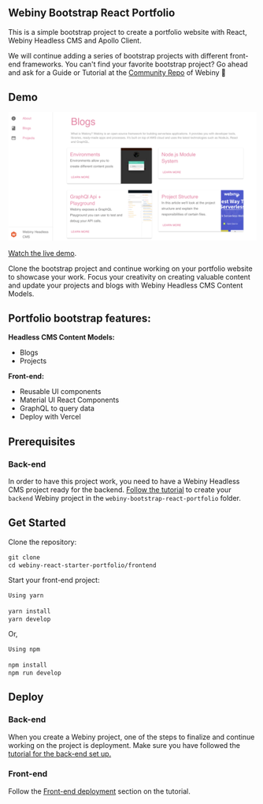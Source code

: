 ## Webiny Bootstrap React Portfolio

This is a simple bootstrap project to create a portfolio website with React, Webiny Headless CMS and Apollo Client.

We will continue adding a series of bootstrap projects with different front-end frameworks. You can't find your favorite bootstrap project? Go ahead and ask for a Guide or Tutorial at the [Community Repo](https://github.com/webiny/community/issues/new/choose) of Webiny 🚀

## Demo
![Blogs](./frontend/src/assets/blogs.png "Blogs page on React Starter Portfolio")

[Watch the live demo](https://webiny-starter-react-portfolio.vercel.app/).

Clone the bootstrap project and continue working on your portfolio website to showcase your work. Focus your creativity on creating valuable content and update your projects and blogs with Webiny Headless CMS Content Models.

## Portfolio bootstrap features:

**Headless CMS Content Models:**
* Blogs
* Projects

**Front-end:**
- Reusable UI components
- Material UI React Components 
- GraphQL to query data
- Deploy with Vercel

## Prerequisites

### Back-end
In order to have this project work, you need to have a Webiny Headless CMS project ready for the backend.
[Follow the tutorial](http://docs.webiny.com/docs/tutorials/build-a-portfolio-website-with-react-webiny-apollo#11-webiny-headless-cms-project) to create your `backend` Webiny project in the `webiny-bootstrap-react-portfolio` folder.

## Get Started

Clone the repository:

```
git clone 
cd webiny-react-starter-portfolio/frontend
```
Start your front-end project:

```
Using yarn

yarn install
yarn develop
```
Or,

```
Using npm

npm install
npm run develop
```

## Deploy

### Back-end

When you create a Webiny project, one of the steps to finalize and continue working on the project is deployment. Make sure you have followed the [tutorial for the back-end set up.](http://docs.webiny.com/docs/tutorials/build-a-portfolio-website-with-react-webiny-apollo#11-webiny-headless-cms-project)

### Front-end

Follow the [Front-end deployment](http://docs.webiny.com/docs/tutorials/build-a-portfolio-website-with-react-webiny-apollo#27-deployment) section on the tutorial.
